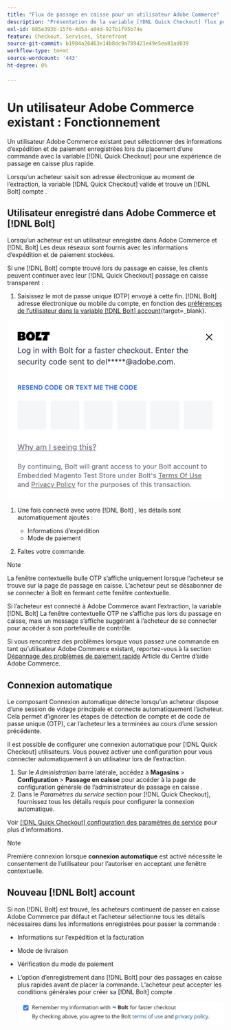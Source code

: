 ```yaml
---
title: "Flux de passage en caisse pour un utilisateur Adobe Commerce"
description: "Présentation de la variable [!DNL Quick Checkout] flux pour un utilisateur Adobe Commerce."
exl-id: 085e393b-15f6-4d5a-a04d-927b1f95b74e
feature: Checkout, Services, Storefront
source-git-commit: b1984a26463e14b8dc9a789421e49e5ea81ad039
workflow-type: tm+mt
source-wordcount: '443'
ht-degree: 0%

---
```


# Un utilisateur Adobe Commerce existant : Fonctionnement

Un utilisateur Adobe Commerce existant peut sélectionner des informations d’expédition et de paiement enregistrées lors du placement d’une commande avec la variable [!DNL Quick Checkout] pour une expérience de passage en caisse plus rapide.

Lorsqu’un acheteur saisit son adresse électronique au moment de l’extraction, la variable [!DNL Quick Checkout] valide et trouve un [!DNL Bolt] compte .

## Utilisateur enregistré dans Adobe Commerce et [!DNL Bolt]

Lorsqu’un acheteur est un utilisateur enregistré dans Adobe Commerce et [!DNL Bolt] Les deux réseaux sont fournis avec les informations d’expédition et de paiement stockées.

Si une [!DNL Bolt] compte trouvé lors du passage en caisse, les clients peuvent continuer avec leur [!DNL Quick Checkout] passage en caisse transparent :

1. Saisissez le mot de passe unique (OTP) envoyé à cette fin. [!DNL Bolt] adresse électronique ou mobile du compte, en fonction des [préférences de l’utilisateur dans la variable [!DNL Bolt] account](https://help.bolt.com/shoppers/account/account-settings/#how-to-set-preferred-login-method){target=_blank}.

![Fenêtre contextuelle OTP](assets/new-logo-otp-email.png)

1. Une fois connecté avec votre [!DNL Bolt] , les détails sont automatiquement ajoutés :

   - Informations d’expédition
   - Mode de paiement

1. Faites votre commande.

>[!NOTE]
>
> La fenêtre contextuelle bulle OTP s’affiche uniquement lorsque l’acheteur se trouve sur la page de passage en caisse. L’acheteur peut se désabonner de se connecter à Bolt en fermant cette fenêtre contextuelle.

Si l’acheteur est connecté à Adobe Commerce avant l’extraction, la variable [!DNL Bolt] La fenêtre contextuelle OTP ne s’affiche pas lors du passage en caisse, mais un message s’affiche suggérant à l’acheteur de se connecter pour accéder à son portefeuille de contrôle.

Si vous rencontrez des problèmes lorsque vous passez une commande en tant qu’utilisateur Adobe Commerce existant, reportez-vous à la section [Dépannage des problèmes de paiement rapide](https://experienceleague.adobe.com/docs/commerce-knowledge-base/kb/troubleshooting/miscellaneous/quick-checkout-issues.html) Article du Centre d’aide Adobe Commerce.

## Connexion automatique

Le composant Connexion automatique détecte lorsqu’un acheteur dispose d’une session de vidage principale et connecte automatiquement l’acheteur. Cela permet d’ignorer les étapes de détection de compte et de code de passe unique (OTP), car l’acheteur les a terminées au cours d’une session précédente.

Il est possible de configurer une connexion automatique pour [!DNL Quick Checkout] utilisateurs. Vous pouvez activer une configuration pour vous connecter automatiquement à un utilisateur lors de l’extraction.

1. Sur le _Administration_ barre latérale, accédez à **Magasins** > **Configuration** > **Passage en caisse** pour accéder à la page de configuration générale de l’administrateur de passage en caisse .
1. Dans le _Paramètres du service_ section pour [!DNL Quick Checkout], fournissez tous les détails requis pour configurer la connexion automatique.

Voir [[!DNL Quick Checkout] configuration des paramètres de service](../quick-checkout/onboarding.md#configure-service-settings) pour plus d’informations.

>[!NOTE]
>
> Première connexion lorsque **connexion automatique** est activé nécessite le consentement de l’utilisateur pour l’autoriser en acceptant une fenêtre contextuelle.

## Nouveau [!DNL Bolt] account

Si non [!DNL Bolt] est trouvé, les acheteurs continuent de passer en caisse Adobe Commerce par défaut et l’acheteur sélectionne tous les détails nécessaires dans les informations enregistrées pour passer la commande :

- Informations sur l’expédition et la facturation
- Mode de livraison
- Vérification du mode de paiement
- L’option d’enregistrement dans [!DNL Bolt] pour des passages en caisse plus rapides avant de placer la commande. L’acheteur peut accepter les conditions générales pour créer sa [!DNL Bolt] compte .

  ![Mémoriser [!DNL Bolt]](assets/checkbox-remember-bolt.png)
